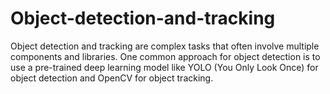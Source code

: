# Object-detection-and-tracking
Object detection and tracking are complex tasks that often involve multiple components and libraries. One common approach for object detection is to use a pre-trained deep learning model like YOLO (You Only Look Once) for object detection and OpenCV for object tracking.
